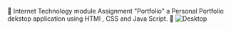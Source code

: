 🚀 Internet Technology module Assignment "Portfolio" a Personal Portfolio dekstop application using HTMl , CSS and Java Script. 🚀
![Desktop](https://github.com/chamithKavinda/MyPortfolio/assets/139870167/569b9734-0f67-4f7b-a60a-efcfd51f8cce)
